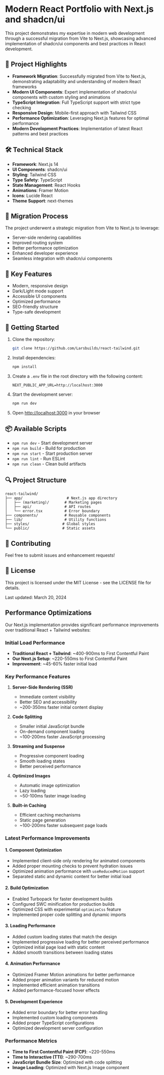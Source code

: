# Modern React Portfolio with Next.js and shadcn/ui

This project demonstrates my expertise in modern web development through a successful migration from Vite to Next.js, showcasing advanced implementation of shadcn/ui components and best practices in React development.

## 🚀 Project Highlights

- **Framework Migration**: Successfully migrated from Vite to Next.js, demonstrating adaptability and understanding of modern React frameworks
- **Modern UI Components**: Expert implementation of shadcn/ui components with custom styling and animations
- **TypeScript Integration**: Full TypeScript support with strict type checking
- **Responsive Design**: Mobile-first approach with Tailwind CSS
- **Performance Optimization**: Leveraging Next.js features for optimal performance
- **Modern Development Practices**: Implementation of latest React patterns and best practices

## 🛠️ Technical Stack

- **Framework**: Next.js 14
- **UI Components**: shadcn/ui
- **Styling**: Tailwind CSS
- **Type Safety**: TypeScript
- **State Management**: React Hooks
- **Animations**: Framer Motion
- **Icons**: Lucide React
- **Theme Support**: next-themes

## 🔄 Migration Process

The project underwent a strategic migration from Vite to Next.js to leverage:
- Server-side rendering capabilities
- Improved routing system
- Better performance optimization
- Enhanced developer experience
- Seamless integration with shadcn/ui components

## 🎯 Key Features

- Modern, responsive design
- Dark/Light mode support
- Accessible UI components
- Optimized performance
- SEO-friendly structure
- Type-safe development

## 🚀 Getting Started

1. Clone the repository:
   ```bash
   git clone https://github.com/Larsbuilds/react-tailwind.git
   ```

2. Install dependencies:
   ```bash
   npm install
   ```

3. Create a `.env` file in the root directory with the following content:
   ```
   NEXT_PUBLIC_APP_URL=http://localhost:3000
   ```

4. Start the development server:
   ```bash
   npm run dev
   ```

5. Open [http://localhost:3000](http://localhost:3000) in your browser

## 📦 Available Scripts

- `npm run dev` - Start development server
- `npm run build` - Build for production
- `npm run start` - Start production server
- `npm run lint` - Run ESLint
- `npm run clean` - Clean build artifacts

## 🔍 Project Structure

```
react-tailwind/
├── app/                    # Next.js app directory
│   ├── (marketing)/       # Marketing pages
│   ├── api/               # API routes
│   └── error.tsx          # Error boundary
├── components/            # Reusable components
├── lib/                   # Utility functions
├── styles/               # Global styles
└── public/               # Static assets
```

## 🤝 Contributing

Feel free to submit issues and enhancement requests!

## 📝 License

This project is licensed under the MIT License - see the LICENSE file for details.

Last updated: March 20, 2024

## Performance Optimizations

Our Next.js implementation provides significant performance improvements over traditional React + Tailwind websites:

### Initial Load Performance
- **Traditional React + Tailwind**: ~400-900ms to First Contentful Paint
- **Our Next.js Setup**: ~220-550ms to First Contentful Paint
- **Improvement**: ~45-60% faster initial load

### Key Performance Features
1. **Server-Side Rendering (SSR)**
   - Immediate content visibility
   - Better SEO and accessibility
   - ~200-350ms faster initial content display

2. **Code Splitting**
   - Smaller initial JavaScript bundle
   - On-demand component loading
   - ~100-200ms faster JavaScript processing

3. **Streaming and Suspense**
   - Progressive component loading
   - Smooth loading states
   - Better perceived performance

4. **Optimized Images**
   - Automatic image optimization
   - Lazy loading
   - ~50-100ms faster image loading

5. **Built-in Caching**
   - Efficient caching mechanisms
   - Static page generation
   - ~100-200ms faster subsequent page loads

### Latest Performance Improvements

#### 1. Component Optimization
- Implemented client-side only rendering for animated components
- Added proper mounting checks to prevent hydration issues
- Optimized animation performance with `useReducedMotion` support
- Separated static and dynamic content for better initial load

#### 2. Build Optimization
- Enabled Turbopack for faster development builds
- Configured SWC minification for production builds
- Optimized CSS with experimental `optimizeCss` feature
- Implemented proper code splitting and dynamic imports

#### 3. Loading Performance
- Added custom loading states that match the design
- Implemented progressive loading for better perceived performance
- Optimized initial page load with static content
- Added smooth transitions between loading states

#### 4. Animation Performance
- Optimized Framer Motion animations for better performance
- Added proper animation variants for reduced motion
- Implemented efficient animation transitions
- Added performance-focused hover effects

#### 5. Development Experience
- Added error boundary for better error handling
- Implemented custom loading components
- Added proper TypeScript configurations
- Optimized development server configuration

### Performance Metrics
- **Time to First Contentful Paint (FCP)**: ~220-550ms
- **Time to Interactive (TTI)**: ~290-700ms
- **JavaScript Bundle Size**: Optimized with code splitting
- **Image Loading**: Optimized with Next.js Image component
